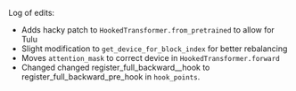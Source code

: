 Log of edits:

- Adds hacky patch to `HookedTransformer.from_pretrained` to allow for Tulu
- Slight modification to `get_device_for_block_index` for better rebalancing
- Moves `attention_mask` to correct device in `HookedTransformer.forward`
- Changed changed register_full_backward__hook to register_full_backward_pre_hook in `hook_points`.